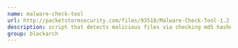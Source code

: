 ```yaml
---
name: malware-check-tool
url: http://packetstormsecurity.com/files/93518/Malware-Check-Tool-1.2.html
description: script that detects malicious files via checking md5 hashes from an offline set or via the virustotal site. It has http proxy support and an update feature. URL : http://packetstormsecurity.com/files/93518/Malware-Check-Tool-1.2.html Groups : blackarch blackarch-malware
group: blackarch
---
```

